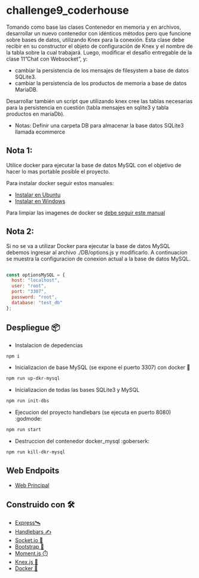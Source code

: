 # challenge9_coderhouse

Tomando como base las clases Contenedor en memoria y en archivos, desarrollar un nuevo contenedor con idénticos métodos pero que funcione sobre bases de datos, utilizando Knex para la conexión. Esta clase debe recibir en su constructor el objeto de configuración de Knex y el nombre de la tabla sobre la cual trabajará. Luego, modificar el desafío entregable de la clase 11”Chat con Websocket”, y:
* cambiar la persistencia de los mensajes de filesystem a base de datos SQLite3.
* cambiar la persistencia de los productos de memoria a base de datos MariaDB.

Desarrollar también un script que utilizando knex cree las tablas necesarias para la persistencia en cuestión (tabla mensajes en sqlite3 y tabla productos en mariaDb).

* Notas: Definir una carpeta DB para almacenar la base datos SQLite3 llamada ecommerce

## Nota 1: 

Utilice docker para ejecutar la base de datos MySQL con el objetivo de hacer lo mas portable posible el proyecto.

Para instalar docker seguir estos manuales:

* [Instalar en Ubuntu](https://acloudguru.com/hands-on-labs/installing-and-configuring-the-docker-engine?utm_campaign=11244863417&utm_source=google&utm_medium=cpc&utm_content=469352928666&utm_term=_&adgroupid=115625160932&gclid=CjwKCAjw46CVBhB1EiwAgy6M4ikP_hcA42mlznnGgVem1iP6uS0lUM9py3NXVlILLA5IW9GyOHT7GBoCQM8QAvD_BwE)
* [Instalar en Windows](https://docs.docker.com/desktop/windows/install/)


Para limpiar las imagenes de docker se [debe seguir este manual](https://www.digitalocean.com/community/tutorials/how-to-remove-docker-images-containers-and-volumes-es)

## Nota 2:
Si no se va a utilizar Docker para ejecutar la base de datos MySQL debemos ingresar al archivo ./DB/options.js y modificarlo.
A continuacion se muestra la configuracion de conexion actual a la base de datos MySQL.

```javascript

const optionsMySQL = {
  host: "localhost",
  user: "root",
  port: "3307",
  password: "root",
  database: "test_db"
};

```
## Despliegue 📦

* Instalacion de depedencias
```bash
npm i 
```
* Inicializacion de base MySQL (se expone el puerto 3307) con docker :whale:
```bash
npm run up-dkr-mysql 
```

* Inicializacion de todas las bases SQLite3 y MySQL
```bash
npm run init-dbs
```

* Ejecucion del proyecto handlebars (se ejecuta en puerto 8080) :godmode:
```bash
npm run start
```

* Destruccion del contenedor docker_mysql :goberserk:
```bash
npm run kill-dkr-mysql
```

## Web Endpoits 

* [Web Principal](http://localhost8080/)
## Construido con 🛠️

* [Express🛰️](https://expressjs.com/es/4x/api.html)
* [Handlebars :writing_hand:](https://handlebarsjs.com/)
* [Socket.io :electric_plug:](https://socket.io/)
* [Bootstrap :star_struck:](https://getbootstrap.com/)
* [Moment.js :stopwatch:](https://momentjs.com)
* [Knex.js :floppy_disk:](http://knexjs.org/#Builder)
* [Docker :whale: ](https://www.docker.com/)


